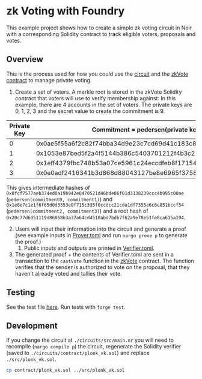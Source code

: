 # zk Voting with Foundry

This example project shows how to create a simple zk voting circuit in Noir with a corresponding Solidity contract to track eligible voters, proposals and votes.

## Overview

This is the process used for how you could use the [circuit](circuits/src/main.nr) and the [zkVote contract](src/zkVote.sol) to manage private voting.

1. Create a set of voters. A merkle root is stored in the zkVote Solidity contract that voters will use to verify membership against. In this example, there are 4 accounts in the set of voters. The private keys are 0, 1, 2, 3 and the secret value to create the commitment is 9.

| Private Key | Commitment = pedersen(private key, secret) |
|---|---|
| 0 | 0x0ae5f55a6f2c82f74bba34d9e23c7cd69d41c183c8ddbd9a440ee3de5bf1c649 |
| 1 | 0x1053e87bed5f2a4f5144b386c5403701212f4b3c21cb14683b6ebdfed16c854d |
| 2 | 0x1eff4379fbc748b53a07ce5961c24eccdfeb8f17154490d2e41c6096a9519329 |
| 3 | 0x0e0adf2416341b3d868d88043127be8e6965f3758ce6a80d11a494fe21b0cdff |

This gives intermediate hashes of `0x0fcf7577aeb374ed0a19b942e0470521d46bde86f01d3138239ccc4b995c00ae` (`pedersen(commitment0, commitment1)`) and `0x1e8e7c1e1f6f65d0d3553e0f715c335f0ccdcc21cda1df7355e6c6e851bccf54` (`pedersen(commitment2, commitment3)`) and a root hash of `0x20c77d6d51119d86868b3a37a64cd4510abd7bdb7f62a9e78e51fe8ca615a194`.

2. Users will input their information into the circuit and generate a proof (see example inputs in [Prover.toml](./circuits/Prover.toml) and run `nargo prove p` to generate the proof.)
   1. Public inputs and outputs are printed in [Verifier.toml](./circuits/Verifier.toml).
3. The generated proof + the contents of Verifier.toml are sent in a transaction to the `castVote` function in the [zkVote](./src/zkVote.sol) contract. The function verifies that the sender is authorized to vote on the proposal, that they haven't already voted and tallies their vote.

## Testing

See the test file [here](./test/zkVote.t.sol). Run tests with `forge test`.

## Development

If you change the circuit at `./circuits/src/main.nr` you will need to recompile (`nargo compile p`) the circuit, regenerate the Solidity verifier (saved to `./circuits/contract/plonk_vk.sol`) and replace `./src/plonk_vk.sol`.

```sh
cp contract/plonk_vk.sol ../src/plonk_vk.sol
```
